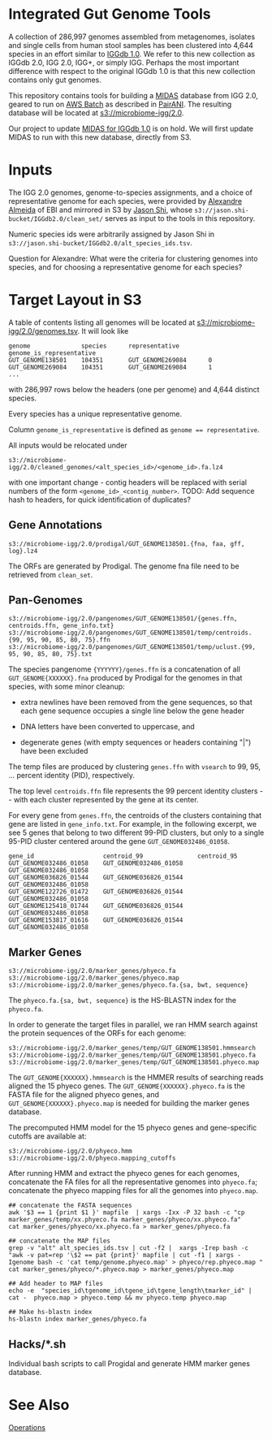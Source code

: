 # Integrated Gut Genome Tools

A collection of 286,997 genomes assembled from metagenomes, isolates and single cells from human stool samples has been clustered into 4,644 species in an effort similar to [IGGdb 1.0](https://github.com/snayfach/IGGdb).   We refer to this new collection as IGGdb 2.0, IGG 2.0, IGG+, or simply IGG.  Perhaps the most important difference with respect to the original IGGdb 1.0 is that this new collection contains only gut genomes.

This repository contains tools for building a [MIDAS](https://github.com/snayfach/MIDAS) database from IGG 2.0, geared to run on [AWS Batch](https://aws.amazon.com/batch/) as described in [PairANI](https://github.com/czbiohub/pairani/wiki).  The resulting database will be located at [s3://microbiome-igg/2.0](http://microbiome-igg.s3.amazonaws.com/2.0/README.TXT).

Our project to update [MIDAS for IGGdb 1.0](https://github.com/czbiohub/MIDAS-IGGdb/blob/master/README.md) is on hold.  We will first update MIDAS to run with this new database, directly from S3.

# Inputs

The IGG 2.0 genomes, genome-to-species assignments, and a choice of representative genome for each species, were provided by [Alexandre Almeida](https://www.ebi.ac.uk/about/people/alexandre-almeida) of EBI and mirrored in S3 by [Jason Shi](http://docpollard.org/people/jason-shi/), whose `s3://jason.shi-bucket/IGGdb2.0/clean_set/` serves as input to the tools in this repository.

Numeric species ids were arbitrarily assigned by Jason Shi in `s3://jason.shi-bucket/IGGdb2.0/alt_species_ids.tsv`.

Question for Alexandre:   What were the criteria for clustering genomes into species, and for choosing a representative genome for each species?

# Target Layout in S3

A table of contents listing all genomes will be located at [s3://microbiome-igg/2.0/genomes.tsv](http://microbiome-igg.s3.amazonaws.com/2.0/genomes.tsv).  It will look like
```
genome              species      representative        genome_is_representative
GUT_GENOME138501    104351       GUT_GENOME269084      0
GUT_GENOME269084    104351       GUT_GENOME269084      1
...
```
with 286,997 rows below the headers (one per genome) and 4,644 distinct species.

Every species has a unique representative genome.

Column `genome_is_representative` is defined as `genome == representative`.

All inputs would be relocated under
```
s3://microbiome-igg/2.0/cleaned_genomes/<alt_species_id>/<genome_id>.fa.lz4
```
with one important change - contig headers will be replaced with serial numbers of the form `<genome_id>_<contig_number>`.   TODO:  Add sequence hash to headers, for quick identification of duplicates?

## Gene Annotations

```
s3://microbiome-igg/2.0/prodigal/GUT_GENOME138501.{fna, faa, gff, log}.lz4
```

The ORFs are generated by Prodigal. The genome fna file need to be retrieved from `clean_set`. 

## Pan-Genomes
```
s3://microbiome-igg/2.0/pangenomes/GUT_GENOME138501/{genes.ffn, centroids.ffn, gene_info.txt}
s3://microbiome-igg/2.0/pangenomes/GUT_GENOME138501/temp/centroids.{99, 95, 90, 85, 80, 75}.ffn
s3://microbiome-igg/2.0/pangenomes/GUT_GENOME138501/temp/uclust.{99, 95, 90, 85, 80, 75}.txt
```
The species pangenome `{YYYYYY}/genes.ffn` is a concatenation of all `GUT_GENOME{XXXXXX}.fna` produced by Prodigal for the genomes in that species, with some minor cleanup: 

  * extra newlines have been removed from the gene sequences, so that each gene sequence occupies a single line below the gene header

  * DNA letters have been converted to uppercase, and 

  * degenerate genes (with empty sequences or headers containing "|") have been excluded

The temp files are produced by clustering `genes.ffn` with `vsearch` to 99, 95, ... percent identity (PID), respectively.

The top level `centroids.ffn` file represents the 99 percent identity clusters -- with each cluster represented by the gene at its center.

For every gene from `genes.ffn`, the centroids of the clusters containing that gene are listed in `gene_info.txt`.  For example, in the following excerpt, we see 5 genes that belong to two different 99-PID clusters, but only to a single 95-PID cluster centered around the gene `GUT_GENOME032486_01058`.
```
gene_id                   centroid_99               centroid_95
GUT_GENOME032486_01058    GUT_GENOME032486_01058    GUT_GENOME032486_01058
GUT_GENOME036826_01544    GUT_GENOME036826_01544    GUT_GENOME032486_01058
GUT_GENOME122726_01472    GUT_GENOME036826_01544    GUT_GENOME032486_01058
GUT_GENOME125418_01744    GUT_GENOME036826_01544    GUT_GENOME032486_01058
GUT_GENOME153817_01616    GUT_GENOME036826_01544    GUT_GENOME032486_01058
```

## Marker Genes
```
s3://microbiome-igg/2.0/marker_genes/phyeco.fa
s3://microbiome-igg/2.0/marker_genes/phyeco.map
s3://microbiome-igg/2.0/marker_genes/phyeco.fa.{sa, bwt, sequence}
```
The `phyeco.fa.{sa, bwt, sequence}` is the HS-BLASTN index for the `phyeco.fa`.

In order to generate the target files in parallel, we ran HMM search against the protein sequences of the ORFs for each genome:

```
s3://microbiome-igg/2.0/marker_genes/temp/GUT_GENOME138501.hmmsearch
s3://microbiome-igg/2.0/marker_genes/temp/GUT_GENOME138501.phyeco.fa
s3://microbiome-igg/2.0/marker_genes/temp/GUT_GENOME138501.phyeco.map
```

The `GUT_GENOME{XXXXXX}.hmmsearch` is the HMMER results of searching reads aligned the 15 phyeco genes. 
The `GUT_GENOME{XXXXXX}.phyeco.fa` is the FASTA file for the aligned phyeco genes, and `GUT_GENOME{XXXXXX}.phyeco.map` is needed for building the marker genes database.

The precomputed HMM model for the 15 phyeco genes and gene-specific cutoffs are available at:

```
s3://microbiome-igg/2.0/phyeco.hmm
s3://microbiome-igg/2.0/phyeco.mapping_cutoffs
```

After running HMM and extract the phyeco genes for each genomes, concatenate the FA files for all the representative genomes into `phyeco.fa`; concatenate the phyeco mapping files for all the genomes into `phyeco.map`.

```
## concatenate the FASTA sequences
awk '$3 == 1 {print $1 }' mapfile  | xargs -Ixx -P 32 bash -c "cp marker_genes/temp/xx.phyeco.fa marker_genes/phyeco/xx.phyeco.fa"
cat marker_genes/phyeco/xx.phyeco.fa > marker_genes/phyeco.fa

## concatenate the MAP files
grep -v "alt" alt_species_ids.tsv | cut -f2 |  xargs -Irep bash -c "awk -v pat=rep '\$2 == pat {print}' mapfile | cut -f1 | xargs -Igenome bash -c 'cat temp/genome.phyeco.map' > phyeco/rep.phyeco.map "
cat marker_genes/phyeco/*.phyeco.map > marker_genes/phyeco.map

## Add header to MAP files
echo -e  "species_id\tgenome_id\tgene_id\tgene_length\tmarker_id" | cat -  phyeco.map > phyeco.temp && mv phyeco.temp phyeco.map

## Make hs-blastn index
hs-blastn index marker_genes/phyeco.fa
```

## Hacks/*.sh

Individual bash scripts to call Progidal and generate HMM marker genes database. 


# See Also

[Operations](https://github.com/czbiohub/iggtools/wiki/Operations)

